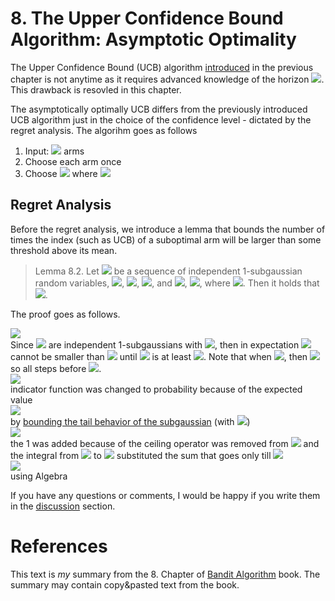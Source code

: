 # 8. The Upper Confidence Bound Algorithm: Asymptotic Optimality
The Upper Confidence Bound (UCB) algorithm [introduced](7_upper_confidence_bound.md) in the previous chapter is not anytime as it requires advanced knowledge of the horizon <img src="https://render.githubusercontent.com/render/math?math=n">. This drawback is resovled in this chapter. 

The asymptotically optimally UCB differs from the previously introduced UCB algorithm just in the choice of the confidence level - dictated by the regret analysis. The algorihm goes as follows
1. Input: <img src="https://render.githubusercontent.com/render/math?math=k"> arms
1. Choose each arm once
1. Choose <img src="https://render.githubusercontent.com/render/math?math=A_t = \argmax_i(\hat{\mu}_i(t-1) %2B \sqrt{\frac{2\log{f(t)}}{T_i(t-1)}})"> where <img src="https://render.githubusercontent.com/render/math?math=f(t) = 1 %2B t\log^2(t)">

 ## Regret Analysis
 Before the regret analysis, we introduce a lemma that bounds the number of times the index (such as UCB) of a suboptimal arm will be larger than some threshold above its mean. 
 
 > Lemma 8.2. Let <img src="https://render.githubusercontent.com/render/math?math=f(t) = X_1, ..., X_n"> be a sequence of independent 1-subgaussian random variables, <img src="https://render.githubusercontent.com/render/math?math=\frac{1}{t}\sum{s=1}_{t} X_s">, <img src="https://render.githubusercontent.com/render/math?math=\epsilon > 0">,  <img src="https://render.githubusercontent.com/render/math?math=a > 0">, and <img src="https://render.githubusercontent.com/render/math?math=\kappa = \sum_{n}^{t=1} \mathbb{1} \{\hat{\mu}_t %2B \sqrt{\frac{2a}{t}} \geq \epsilon\}">, <img src="https://render.githubusercontent.com/render/math?math=\kappa\prime = u %2B \sum_{t=\lceil u \rceil}^{t=n} \mathbb{1} \{\hat{\mu}_t %2B \sqrt{\frac{2a}{t}} \geq \epsilon\}">, where <img src="https://render.githubusercontent.com/render/math?math=u=2a\epsilon^-2">. Then it holds that <img src="https://render.githubusercontent.com/render/math?math=\mathbb{E}[\kappa] \leq \mathbb{E}[\kappa\prime] \leq 1 %2B \frac{2}{\epsilon^2}(a + \sqrt{\pi a} %2B 1)">.

The proof goes as follows.
<div class="div-table">
   <div class="div-table-row">
        <div class="div-table-col_eq">
        <img src="https://render.githubusercontent.com/render/math?math=\mathbb{E}[\kappa] \leq \mathbb{E}[\kappa\prime]">             
        </div>
        <div class="div-table-col_expl">
        Since <img src="https://render.githubusercontent.com/render/math?math=X_i"> are independent 1-subgaussians with          <img src="https://render.githubusercontent.com/render/math?math=\mathbb{E}[\hat{\mu}_t] = 0">, then in expectation <img src="https://render.githubusercontent.com/render/math?math=\hat{\mu}_t %2B \sqrt{\frac{2a}{t}}"> cannot be smaller than <img src="https://render.githubusercontent.com/render/math?math=\epsilon"> until <img src="https://render.githubusercontent.com/render/math?math=t"> is at least <img src="https://render.githubusercontent.com/render/math?math=2a/\epsilon^2">. Note that when <img src="https://render.githubusercontent.com/render/math?math=t=u">, then <img src="https://render.githubusercontent.com/render/math?math=\sqrt{\frac{2a}{t}} = \epsilon"> so all steps before <img src="https://render.githubusercontent.com/render/math?math=\sqrt{\frac{2a}{t}} > \epsilon">. 
       </div>                  
   </div>
    <div class="div-table-row">
        <div class="div-table-col_eq">
        <img src="https://render.githubusercontent.com/render/math?math== u %2B \sum_{t=\lceil u \rceil}^{t=n} \mathbb{P} (\hat{\mu}_t %2B \sqrt{\frac{2a}{t}})">                     
        </div>
        <div class="div-table-col_expl">
         indicator function was changed to probability because of the expected value
       </div>                  
   </div>   
    <div class="div-table-row">
               <img src="https://render.githubusercontent.com/render/math?math=\leq u %2B \sum_{t=\lceil u \rceil}^{t=n} \exp(-\frac{t(\epsilon-\sqrt{\frac{2a}{t}})^2}{2})">        
        </div>
        <div class="div-table-col_expl">
         by <a href="5_concentration_of_measure.html#bounding-the-sample-reward-mean">bounding the tail behavior of the subgaussian</a> (with <img src="https://render.githubusercontent.com/render/math?math=\mu=0">)        
       </div>                             
   </div>
      <div class="div-table-row">
               <img src="https://render.githubusercontent.com/render/math?math=\leq 1 %2B u %2B \int_{u}^{\infinity} \exp(-\frac{t(\epsilon-\sqrt{\frac{2a}{t}})^2}{2}) \,dt">        
        </div>
        <div class="div-table-col_expl">
         the 1 was added because of the ceiling operator was removed from <img src="https://render.githubusercontent.com/render/math?math=u"> and the integral from <img src="https://render.githubusercontent.com/render/math?math=u"> to <img src="https://render.githubusercontent.com/render/math?math=\infinity"> substituted the sum that goes only till <img src="https://render.githubusercontent.com/render/math?math=n">    
       </div>                             
   </div>
    <div class="div-table-row">
               <img src="https://render.githubusercontent.com/render/math?math== 1 %2B \frac{2}{\epsilon^2}(a %2B \sqrt{\pi a} %2B 1)">        
        </div>
        <div class="div-table-col_expl">
         using Algebra    
       </div>                             
   </div>
 </div>

If you have any questions or comments, I would be happy if you write them in the [discussion](https://github.com/azikoss/bandit_summaries/discussions/categories/7-ucb) section. 
 
# References
This text is *my* summary from the 8. Chapter of [Bandit Algorithm](https://tor-lattimore.com/downloads/book/book.pdf) book. The summary may contain copy&pasted text from the book. 
